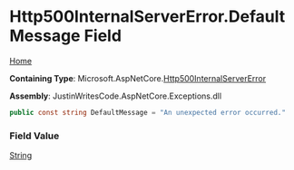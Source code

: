 # Http500InternalServerError\.DefaultMessage Field

[Home](../../../README.md)

**Containing Type**: Microsoft\.AspNetCore\.[Http500InternalServerError](../README.md)

**Assembly**: JustinWritesCode\.AspNetCore\.Exceptions\.dll

```csharp
public const string DefaultMessage = "An unexpected error occurred."
```

### Field Value

[String](https://docs.microsoft.com/en-us/dotnet/api/system.string)

